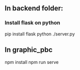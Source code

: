 ## In backend folder:
### Install flask on python

pip install flask
python ./server.py
## In graphic_pbc
npm install
npm run serve

